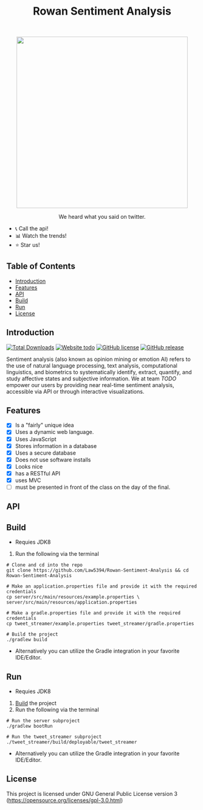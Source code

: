 <h1 align="center"> Rowan Sentiment Analysis </h1> <br>
<p align="center">
  <a href="https://github.com/Law5394/Rowan-Sentiment-Analysis">
    <img  src="https://images.pexels.com/photos/34533/owl-glitter-stuffed-animal-cute.jpg?auto=compress&cs=tinysrgb&dpr=2&h=750&w=1260" width="450">
  </a>
</p>

<p align="center">We heard what you said on twitter.</p> 

* :telephone_receiver:  Call the api!  
* :bar_chart:  Watch the trends!  
* :star:  Star us!

## Table of Contents

- [Introduction](#introduction)
- [Features](#features)
- [API](#API)
- [Build](#build)
- [Run](#run)
- [License](#license)

## Introduction
[![Total Downloads](https://travis-ci.org/Law5394/Rowan-Sentiment-Analysis.svg?branch=master)](https://travis-ci.org/Law5394/Rowan-Sentiment-Analysis) 
[![Website todo](https://img.shields.io/website-up-down-green-red/http/todo.svg)](http://todo/)
[![GitHub license](https://img.shields.io/github/license/Law5394/Rowan-Sentiment-Analysis.svg)](https://github.com/Law5394/Rowan-Sentiment-Analysis/blob/master/LICENSE)
[![GitHub release](https://img.shields.io/github/release/Law5394/Rowan-Sentiment-Analysis.svg)](https://GitHub.com/Law5394/Rowan-Sentiment-Analysis/releases/)  

Sentiment analysis (also known as opinion mining or emotion AI) refers to the use of natural language processing, text analysis, computational linguistics, and biometrics to systematically identify, extract, quantify, and study affective states and subjective information. We at team *TODO* empower our users by providing near real-time sentiment analysis, accessible via API or
through interactive visualizations.
  
## Features
- [x] Is a "fairly" unique idea
- [x] Uses a dynamic web language.
- [x] Uses JavaScript
- [x] Stores information in a database
- [x] Uses a secure database
- [x] Does not use software installs
- [x] Looks nice
- [x] has a RESTful API
- [x] uses MVC
- [ ] must be presented in front of the class on the day of the final.

## API

## Build
* Requies JDK8

1. Run the following via the terminal
```console
# Clone and cd into the repo
git clone https://github.com/Law5394/Rowan-Sentiment-Analysis && cd Rowan-Sentiment-Analysis

# Make an application.properties file and provide it with the required credentials
cp server/src/main/resources/example.properties \
server/src/main/resources/application.properties

# Make a gradle.properties file and provide it with the required credentials
cp tweet_streamer/example.properties tweet_streamer/gradle.properties

# Build the project
./gradlew build 
```
* Alternatively you can utilize the Gradle integration in your favorite IDE/Editor.

## Run
* Requies JDK8
1. [Build](#build) the project
2. Run the following via the terminal

```console
# Run the server subproject
./gradlew bootRun     

# Run the tweet_streamer subproject
./tweet_streamer/build/deployable/tweet_streamer 
```
* Alternatively you can utilize the Gradle integration in your favorite IDE/Editor.
## License
This project is licensed under GNU General Public License version 3 (https://opensource.org/licenses/gpl-3.0.html)
